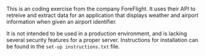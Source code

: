 This is an coding exercise from the company ForeFlight.
It uses their API to retreive and extract data for an application that displays weather and airport information when given an airport identifier.

It is not intended to be used in a production environment, and is lacking several security features for a proper server.
Instructions for installation can be found in the `set-up instructions.txt` file.
